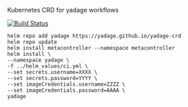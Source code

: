 Kubernetes CRD for yadage workflows

[![Build Status](https://travis-ci.com/yadage/yadage-crd.svg?branch=master)](https://travis-ci.com/yadage/yadage-crd)

```
helm repo add yadage https://yadage.github.io/yadage-crd
helm repo update
helm install metacontroller --namespace metacontroller
helm install \
--namespace yadage \
-f ../helm_values/ci.yml \
--set secrets.username=XXXX \
--set secrets.password=YYYY \
--set imageCredentials.username=ZZZZ \
--set imageCredentials.password=AAAA \
yadage
```